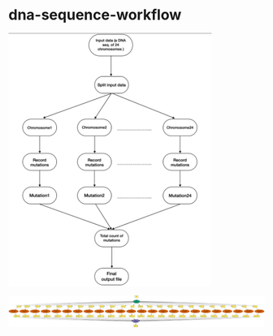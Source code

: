 # dna-sequence-workflow

<img src="https://github.com/zaiyan-alam/dna-sequence-workflow/blob/main/images/overview.png" width="400" height="500">


![workflow](images/graph.png) 
